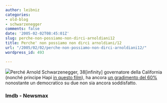 ```yaml
---
author: leibniz
categories:
- old-blog
- schwarzenegger
comments: false
date: '2005-02-02T08:45:01Z'
slug: perche-non-possiamo-non-dirci-arnoldiani12
title: Perche' non possiamo non dirci arnoldiani/12
url: "/2005/02/02/perche-non-possiamo-non-dirci-arnoldiani12/"
wordpress_id: 493

---
```

![](http://www.hindu.com/2003/10/07/images/2003100701261401.jpg)Perché Arnold Schwarzenegger, 38[infinity] governatore della California (nonché principe Hapi [in questo film](http://www.imdb.com/title/tt0327437/)), ha ancora [un gradimento del 60% ](http://www.newsmax.com/archives/articles/2005/1/27/93331.shtml)nonostante un democratico su due non sia ancora soddisfatto.

### Imdb - Newsmax
